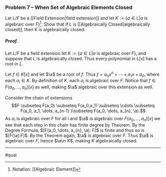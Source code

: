 ### Problem 7 – When Set of Algebraic Elements Closed
Let $L/F$ be a [[Field Extension|field extension]] and let $K := \{a\in L | a \text{ is algebraic over }F \}$[^1]. Show that if $L$ is [[Algebraically Closed|algebraically closed]], then K is algebraically closed.

##### *Proof.*
Let $L/F$ be a field extension let $K := \{a\in L | a \text{ is algebraic over }F \}$, and suppose that $L$ is algebraically closed. Thus every polynomial in $L[x]$ has a root in $L$.

Let $f\in K[x]$ and let $\a$ be a root of $f$. Thus $f=a_nx^n + \cdots + a_1 x + a_0$, where each $a_i\in K$. By definition of $K$, each $a_i$ is algebraic over $F$. Notice that $f\in F(a_0,\dots,a_n)[x]$ as well, making $\a$ algebraic over this extension as well. 

Consider the chain of extensions $$F \subseteq F(a_0) \subseteq F(a_0,a_1) \subseteq \cdots \subseteq F(a_0, a_1, \dots, a_{n-1} )\subseteq F(a_0, \dots, a_{n}, \a).$$As $a_i$ is algebraic over $F$ for all $i$ and $\a$ is algebraic over $F(a_0,\dots,a_n)[x]$ we see that each step in this chain has finite degree by Theorem. By the Degree Formula, $[F(a_0, \dots, a_{n}, \a): F]$ is finite and thus so is $[F(\a):F]$. By the Theorem again, $\a$ is algebraic over $F$. Thus $\a$ is algebraic over $F$, hence $\a\in K$, making $K$ algebraically closed.
***
#qual

[^1]: Notation: [[Algebraic Element]]